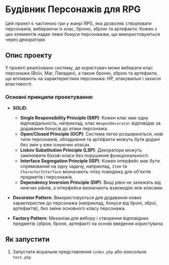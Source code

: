 # Будівник Персонажів для RPG

Цей проект є частиною гри у жанрі RPG, яка дозволяє створювати персонажів, вибираючи їх клас, броню, зброю та артефакти. Кожен з цих елементів надає певні бонуси персонажам, що використовуються через декоратори.

## Опис проекту

У проекті реалізовано систему, де користувач може вибирати клас персонажа (Воїн, Маг, Паладин), а також броню, зброю та артефакти, що впливають на характеристики персонажа: HP, атакувальні і захисні властивості.

### Основні принципи проектування:

- **SOLID**:
    - **Single Responsibility Principle (SRP)**: Кожен клас має одну відповідальність, наприклад, клас `WeaponDecorator` відповідає за додавання бонусів до атаки персонажа.
    - **Open/Closed Principle (OCP)**: Система легко розширюється, нові типи персонажів, обладнання та артефакти можуть бути додані без змін у вже існуючих класах.
    - **Liskov Substitution Principle (LSP)**: Декоратори можуть замінювати базові класи без порушення функціональності.
    - **Interface Segregation Principle (ISP)**: Кожен інтерфейс має бути спрямований на одну задачу, наприклад, `Item` та `CharacterInterface` визначають чітку поведінку для об'єктів предметів і персонажів.
    - **Dependency Inversion Principle (DIP)**: Вищі рівні не залежать від нижчих рівнів, а інтерфейси визначають взаємодію між класами.

- **Decorator Pattern**: Використовується для додавання нових характеристик до персонажа (наприклад, бонуси від броні, зброї, артефактів), без зміни основного класу персонажа.
- **Factory Pattern**: Механізм для вибору і створення відповідних предметів (зброя, броня, артефакт) на основі введення користувача.

## Як запустити

1. Запустити візуальне представлення `index.php` або консольне `test.php`
  
